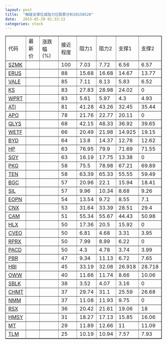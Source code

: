 ```yaml
---
layout: post
title:  "触碰支撑位或阻力位股票分析20150520"
date:   2015-05-20 01:33:12
categories: stock
---
```

<script type="text/javascript">
var stockList = []
stockList.push('gb_szmk');
stockList.push('gb_erus');
stockList.push('gb_vale');
stockList.push('gb_ks');
stockList.push('gb_wprt');
stockList.push('gb_ati');
stockList.push('gb_apo');
stockList.push('gb_qlys');
stockList.push('gb_wetf');
stockList.push('gb_byd');
stockList.push('gb_hp');
stockList.push('gb_sgy');
stockList.push('gb_pkg');
stockList.push('gb_ten');
stockList.push('gb_bgc');
stockList.push('gb_sil');
stockList.push('gb_eopn');
stockList.push('gb_cnx');
stockList.push('gb_cam');
stockList.push('gb_hlx');
stockList.push('gb_cveo');
stockList.push('gb_rprx');
stockList.push('gb_pacd');
stockList.push('gb_pbr');
stockList.push('gb_hbi');
stockList.push('gb_oww');
stockList.push('gb_sblk');
stockList.push('gb_chmt');
stockList.push('gb_nmm');
stockList.push('gb_rsx');
stockList.push('gb_hmsy');
stockList.push('gb_mt');
stockList.push('gb_tlm');
</script>
<table border="1">
 <tr>
 <td>代码</td>
 <td>最新价</td>
 <td>涨跌幅(%)</td>
 <td>接近程度</td>
 <td>阻力1</td>
 <td>阻力2</td>
 <td>支撑1</td>
 <td>支撑2</td>
</tr>
  <tr id="szmk" class="red">
  <td><a href="http://stock.finance.sina.com.cn/usstock/quotes/SZMK.html" target="_blank">SZMK</a></td><td></td><td></td><td>100</td><td>7.03</td><td>7.72</td><td>6.56</td><td>6.57</td></tr>
  <tr id="erus" class="red">
  <td><a href="http://stock.finance.sina.com.cn/usstock/quotes/ERUS.html" target="_blank">ERUS</a></td><td></td><td></td><td>88</td><td>15.68</td><td>16.68</td><td>14.67</td><td>13.77</td></tr>
  <tr id="vale" class="green">
  <td><a href="http://stock.finance.sina.com.cn/usstock/quotes/VALE.html" target="_blank">VALE</a></td><td></td><td></td><td>85</td><td>7.11</td><td>8.13</td><td>5.83</td><td>6.52</td></tr>
  <tr id="ks" class="red">
  <td><a href="http://stock.finance.sina.com.cn/usstock/quotes/KS.html" target="_blank">KS</a></td><td></td><td></td><td>83</td><td>27.83</td><td>28.98</td><td>24.02</td><td>0</td></tr>
  <tr id="wprt" class="red">
  <td><a href="http://stock.finance.sina.com.cn/usstock/quotes/WPRT.html" target="_blank">WPRT</a></td><td></td><td></td><td>83</td><td>5.61</td><td>5.97</td><td>4.3</td><td>4.93</td></tr>
  <tr id="ati" class="green">
  <td><a href="http://stock.finance.sina.com.cn/usstock/quotes/ATI.html" target="_blank">ATI</a></td><td></td><td></td><td>81</td><td>41.28</td><td>43.26</td><td>32.45</td><td>35.44</td></tr>
  <tr id="apo" class="red">
  <td><a href="http://stock.finance.sina.com.cn/usstock/quotes/APO.html" target="_blank">APO</a></td><td></td><td></td><td>78</td><td>21.76</td><td>22.77</td><td>20.11</td><td>0</td></tr>
  <tr id="qlys" class="green">
  <td><a href="http://stock.finance.sina.com.cn/usstock/quotes/QLYS.html" target="_blank">QLYS</a></td><td></td><td></td><td>68</td><td>42.15</td><td>48.33</td><td>36.92</td><td>39.65</td></tr>
  <tr id="wetf" class="red">
  <td><a href="http://stock.finance.sina.com.cn/usstock/quotes/WETF.html" target="_blank">WETF</a></td><td></td><td></td><td>66</td><td>20.49</td><td>21.98</td><td>14.925</td><td>19.15</td></tr>
  <tr id="byd" class="red">
  <td><a href="http://stock.finance.sina.com.cn/usstock/quotes/BYD.html" target="_blank">BYD</a></td><td></td><td></td><td>64</td><td>13.8</td><td>14.37</td><td>12.78</td><td>12.62</td></tr>
  <tr id="hp" class="green">
  <td><a href="http://stock.finance.sina.com.cn/usstock/quotes/HP.html" target="_blank">HP</a></td><td></td><td></td><td>63</td><td>76.95</td><td>79.9</td><td>71.69</td><td>71.55</td></tr>
  <tr id="sgy" class="green">
  <td><a href="http://stock.finance.sina.com.cn/usstock/quotes/SGY.html" target="_blank">SGY</a></td><td></td><td></td><td>63</td><td>16.19</td><td>17.75</td><td>13.38</td><td>0</td></tr>
  <tr id="pkg" class="green">
  <td><a href="http://stock.finance.sina.com.cn/usstock/quotes/PKG.html" target="_blank">PKG</a></td><td></td><td></td><td>58</td><td>75.5</td><td>78.98</td><td>67.21</td><td>69.89</td></tr>
  <tr id="ten" class="green">
  <td><a href="http://stock.finance.sina.com.cn/usstock/quotes/TEN.html" target="_blank">TEN</a></td><td></td><td></td><td>58</td><td>63.39</td><td>65.33</td><td>55.55</td><td>59.49</td></tr>
  <tr id="bgc" class="green">
  <td><a href="http://stock.finance.sina.com.cn/usstock/quotes/BGC.html" target="_blank">BGC</a></td><td></td><td></td><td>57</td><td>20.96</td><td>22.1</td><td>15.94</td><td>18.41</td></tr>
  <tr id="sil" class="green">
  <td><a href="http://stock.finance.sina.com.cn/usstock/quotes/SIL.html" target="_blank">SIL</a></td><td></td><td></td><td>57</td><td>9.96</td><td>10.34</td><td>8.68</td><td>9.26</td></tr>
  <tr id="eopn" class="green">
  <td><a href="http://stock.finance.sina.com.cn/usstock/quotes/EOPN.html" target="_blank">EOPN</a></td><td></td><td></td><td>54</td><td>13.54</td><td>9.72</td><td>8.55</td><td>7.1</td></tr>
  <tr id="cnx" class="red">
  <td><a href="http://stock.finance.sina.com.cn/usstock/quotes/CNX.html" target="_blank">CNX</a></td><td></td><td></td><td>53</td><td>31.64</td><td>33.39</td><td>28.51</td><td>29.4</td></tr>
  <tr id="cam" class="green">
  <td><a href="http://stock.finance.sina.com.cn/usstock/quotes/CAM.html" target="_blank">CAM</a></td><td></td><td></td><td>51</td><td>55.34</td><td>55.67</td><td>44.43</td><td>50.98</td></tr>
  <tr id="hlx" class="green">
  <td><a href="http://stock.finance.sina.com.cn/usstock/quotes/HLX.html" target="_blank">HLX</a></td><td></td><td></td><td>50</td><td>17.36</td><td>20.5</td><td>15.92</td><td>0</td></tr>
  <tr id="cveo" class="green">
  <td><a href="http://stock.finance.sina.com.cn/usstock/quotes/CVEO.html" target="_blank">CVEO</a></td><td></td><td></td><td>50</td><td>6.81</td><td>4.68</td><td>3.31</td><td>3.95</td></tr>
  <tr id="rprx" class="red">
  <td><a href="http://stock.finance.sina.com.cn/usstock/quotes/RPRX.html" target="_blank">RPRX</a></td><td></td><td></td><td>50</td><td>7.99</td><td>8.99</td><td>6.22</td><td>0</td></tr>
  <tr id="pacd" class="green">
  <td><a href="http://stock.finance.sina.com.cn/usstock/quotes/PACD.html" target="_blank">PACD</a></td><td></td><td></td><td>50</td><td>4.3</td><td>4.78</td><td>3.74</td><td>3.99</td></tr>
  <tr id="pbr" class="red">
  <td><a href="http://stock.finance.sina.com.cn/usstock/quotes/PBR.html" target="_blank">PBR</a></td><td></td><td></td><td>47</td><td>9.34</td><td>11.13</td><td>6.72</td><td>7.65</td></tr>
  <tr id="hbi" class="red">
  <td><a href="http://stock.finance.sina.com.cn/usstock/quotes/HBI.html" target="_blank">HBI</a></td><td></td><td></td><td>45</td><td>33.19</td><td>32.08</td><td>26.918</td><td>28.718</td></tr>
  <tr id="oww" class="red">
  <td><a href="http://stock.finance.sina.com.cn/usstock/quotes/OWW.html" target="_blank">OWW</a></td><td></td><td></td><td>40</td><td>11.66</td><td>11.74</td><td>8.66</td><td>10.06</td></tr>
  <tr id="sblk" class="green">
  <td><a href="http://stock.finance.sina.com.cn/usstock/quotes/SBLK.html" target="_blank">SBLK</a></td><td></td><td></td><td>38</td><td>3.52</td><td>4.07</td><td>3.16</td><td>0</td></tr>
  <tr id="chmt" class="red">
  <td><a href="http://stock.finance.sina.com.cn/usstock/quotes/CHMT.html" target="_blank">CHMT</a></td><td></td><td></td><td>37</td><td>29.74</td><td>31.1</td><td>25.59</td><td>26.68</td></tr>
  <tr id="nmm" class="red">
  <td><a href="http://stock.finance.sina.com.cn/usstock/quotes/NMM.html" target="_blank">NMM</a></td><td></td><td></td><td>37</td><td>11.08</td><td>11.93</td><td>9.75</td><td>0</td></tr>
  <tr id="rsx" class="red">
  <td><a href="http://stock.finance.sina.com.cn/usstock/quotes/RSX.html" target="_blank">RSX</a></td><td></td><td></td><td>36</td><td>20.42</td><td>21.61</td><td>19.06</td><td>18</td></tr>
  <tr id="hmsy" class="green">
  <td><a href="http://stock.finance.sina.com.cn/usstock/quotes/HMSY.html" target="_blank">HMSY</a></td><td></td><td></td><td>31</td><td>18.27</td><td>17.13</td><td>15.85</td><td>16.06</td></tr>
  <tr id="mt" class="green">
  <td><a href="http://stock.finance.sina.com.cn/usstock/quotes/MT.html" target="_blank">MT</a></td><td></td><td></td><td>29</td><td>11.89</td><td>12.66</td><td>11</td><td>11.09</td></tr>
  <tr id="tlm" class="green">
  <td><a href="http://stock.finance.sina.com.cn/usstock/quotes/TLM.html" target="_blank">TLM</a></td><td></td><td></td><td>25</td><td>10.19</td><td>10.94</td><td>7.57</td><td>7.93</td></tr>
</table>
